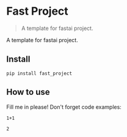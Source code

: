 
# Fast Project
> A template for fastai project.


A template for fastai project.

## Install

`pip install fast_project`

## How to use

Fill me in please! Don't forget code examples:

```
1+1
```




    2


